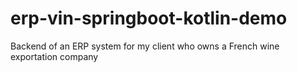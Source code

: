 # erp-vin-springboot-kotlin-demo
Backend of an ERP system for my client who owns a French wine exportation company
